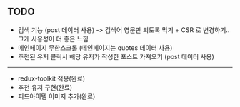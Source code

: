 ## TODO

- 검색 기능 (post 데이터 사용) -> 검색어 영문만 되도록 막기 + CSR 로 변경하기.. 그게 사용성이 더 좋은 느낌
- 메인페이지 무한스크롤 (메인페이지는 quotes 데이터 사용)
- 추천된 유저 클릭시 해당 유저가 작성한 포스트 가져오기 (post 데이터 사용)

<hr />

- redux-toolkit 적용(완료)
- 추천 유저 구현(완료)
- 피드아이템 이미지 추가(완료)
